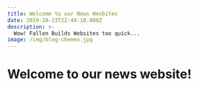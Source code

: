 ```yaml
---
title: Welcome to our News Wesbites
date: 2019-10-23T22:44:10.000Z
description: >-
  Wow! Fallen Builds Websites too quick...
image: /img/blog-chemex.jpg
---
```


# Welcome to our news website!
